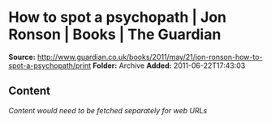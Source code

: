 # How to spot a psychopath | Jon Ronson | Books | The Guardian

**Source:** http://www.guardian.co.uk/books/2011/may/21/jon-ronson-how-to-spot-a-psychopath/print
**Folder:** Archive
**Added:** 2011-06-22T17:43:03




## Content
*Content would need to be fetched separately for web URLs*
